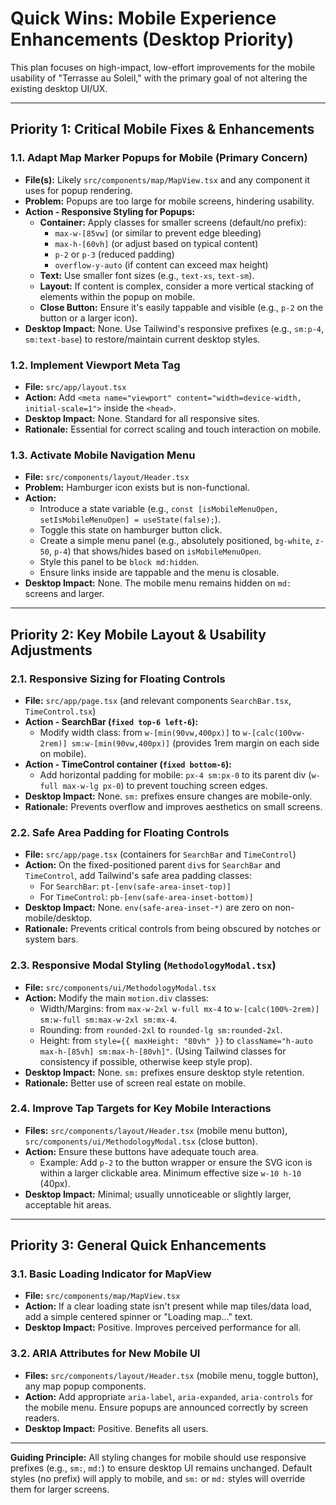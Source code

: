 # Quick Wins: Mobile Experience Enhancements (Desktop Priority)

This plan focuses on high-impact, low-effort improvements for the mobile usability of "Terrasse au Soleil," with the primary goal of not altering the existing desktop UI/UX.

---

## Priority 1: Critical Mobile Fixes & Enhancements

### 1.1. **Adapt Map Marker Popups for Mobile (Primary Concern)**

- **File(s):** Likely `src/components/map/MapView.tsx` and any component it uses for popup rendering.
- **Problem:** Popups are too large for mobile screens, hindering usability.
- **Action - Responsive Styling for Popups:**
  - **Container:** Apply classes for smaller screens (default/no prefix):
    - `max-w-[85vw]` (or similar to prevent edge bleeding)
    - `max-h-[60vh]` (or adjust based on typical content)
    - `p-2` or `p-3` (reduced padding)
    - `overflow-y-auto` (if content can exceed max height)
  - **Text:** Use smaller font sizes (e.g., `text-xs`, `text-sm`).
  - **Layout:** If content is complex, consider a more vertical stacking of elements within the popup on mobile.
  - **Close Button:** Ensure it's easily tappable and visible (e.g., `p-2` on the button or a larger icon).
- **Desktop Impact:** None. Use Tailwind's responsive prefixes (e.g., `sm:p-4`, `sm:text-base`) to restore/maintain current desktop styles.

### 1.2. **Implement Viewport Meta Tag**

- **File:** `src/app/layout.tsx`
- **Action:** Add `<meta name="viewport" content="width=device-width, initial-scale=1">` inside the `<head>`.
- **Desktop Impact:** None. Standard for all responsive sites.
- **Rationale:** Essential for correct scaling and touch interaction on mobile.

### 1.3. **Activate Mobile Navigation Menu**

- **File:** `src/components/layout/Header.tsx`
- **Problem:** Hamburger icon exists but is non-functional.
- **Action:**
  - Introduce a state variable (e.g., `const [isMobileMenuOpen, setIsMobileMenuOpen] = useState(false);`).
  - Toggle this state on hamburger button click.
  - Create a simple menu panel (e.g., absolutely positioned, `bg-white`, `z-50`, `p-4`) that shows/hides based on `isMobileMenuOpen`.
  - Style this panel to be `block md:hidden`.
  - Ensure links inside are tappable and the menu is closable.
- **Desktop Impact:** None. The mobile menu remains hidden on `md:` screens and larger.

---

## Priority 2: Key Mobile Layout & Usability Adjustments

### 2.1. **Responsive Sizing for Floating Controls**

- **File:** `src/app/page.tsx` (and relevant components `SearchBar.tsx`, `TimeControl.tsx`)
- **Action - SearchBar (`fixed top-6 left-6`):**
  - Modify width class: from `w-[min(90vw,400px)]` to `w-[calc(100vw-2rem)] sm:w-[min(90vw,400px)]` (provides 1rem margin on each side on mobile).
- **Action - TimeControl container (`fixed bottom-6`):**
  - Add horizontal padding for mobile: `px-4 sm:px-0` to its parent div (`w-full max-w-lg px-0`) to prevent touching screen edges.
- **Desktop Impact:** None. `sm:` prefixes ensure changes are mobile-only.
- **Rationale:** Prevents overflow and improves aesthetics on small screens.

### 2.2. **Safe Area Padding for Floating Controls**

- **File:** `src/app/page.tsx` (containers for `SearchBar` and `TimeControl`)
- **Action:** On the fixed-positioned parent `div`s for `SearchBar` and `TimeControl`, add Tailwind's safe area padding classes:
  - For `SearchBar`: `pt-[env(safe-area-inset-top)]`
  - For `TimeControl`: `pb-[env(safe-area-inset-bottom)]`
- **Desktop Impact:** None. `env(safe-area-inset-*)` are zero on non-mobile/desktop.
- **Rationale:** Prevents critical controls from being obscured by notches or system bars.

### 2.3. **Responsive Modal Styling (`MethodologyModal.tsx`)**

- **File:** `src/components/ui/MethodologyModal.tsx`
- **Action:** Modify the main `motion.div` classes:
  - Width/Margins: from `max-w-2xl w-full mx-4` to `w-[calc(100%-2rem)] sm:w-full sm:max-w-2xl sm:mx-4`.
  - Rounding: from `rounded-2xl` to `rounded-lg sm:rounded-2xl`.
  - Height: from `style={{ maxHeight: "80vh" }}` to `className="h-auto max-h-[85vh] sm:max-h-[80vh]"`. (Using Tailwind classes for consistency if possible, otherwise keep style prop).
- **Desktop Impact:** None. `sm:` prefixes ensure desktop style retention.
- **Rationale:** Better use of screen real estate on mobile.

### 2.4. **Improve Tap Targets for Key Mobile Interactions**

- **Files:** `src/components/layout/Header.tsx` (mobile menu button), `src/components/ui/MethodologyModal.tsx` (close button).
- **Action:** Ensure these buttons have adequate touch area.
  - Example: Add `p-2` to the button wrapper or ensure the SVG icon is within a larger clickable area. Minimum effective size `w-10 h-10` (40px).
- **Desktop Impact:** Minimal; usually unnoticeable or slightly larger, acceptable hit areas.

---

## Priority 3: General Quick Enhancements

### 3.1. **Basic Loading Indicator for MapView**

- **File:** `src/components/map/MapView.tsx`
- **Action:** If a clear loading state isn't present while map tiles/data load, add a simple centered spinner or "Loading map..." text.
- **Desktop Impact:** Positive. Improves perceived performance for all.

### 3.2. **ARIA Attributes for New Mobile UI**

- **Files:** `src/components/layout/Header.tsx` (mobile menu, toggle button), any map popup components.
- **Action:** Add appropriate `aria-label`, `aria-expanded`, `aria-controls` for the mobile menu. Ensure popups are announced correctly by screen readers.
- **Desktop Impact:** Positive. Benefits all users.

---

**Guiding Principle:** All styling changes for mobile should use responsive prefixes (e.g., `sm:`, `md:`) to ensure desktop UI remains unchanged. Default styles (no prefix) will apply to mobile, and `sm:` or `md:` styles will override them for larger screens.
